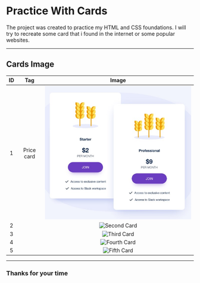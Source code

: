 # Practice With Cards

The project was created to practice my HTML and CSS foundations.
I will try to recreate some card that i found in the internet or some popular websites.

---

## Cards Image

| ID  |    Tag     |                Image                |
| :-: | :--------: | :---------------------------------: |
|  1  | Price card | ![First Card](assets/img/card1.jpg) |
|  2  |            |     ![Second Card](assets/img/)     |
|  3  |            |     ![Third Card](assets/img/)      |
|  4  |            |     ![Fourth Card](assets/img/)     |
|  5  |            |     ![Fifth Card](assets/img/)      |

---

### Thanks for your time
